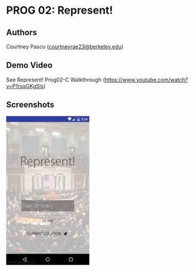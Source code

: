 # PROG 02: Represent!

## Authors

Courtney Pasco ([courtneyrae23@berkeley.edu](mailto:courtneyrae23@berkeley.edu))

## Demo Video

See Represent! Prog02-C Walkthrough (https://www.youtube.com/watch?v=P1rsqGKgSIs)

## Screenshots

<img src="screenshots/screenshot-rep.png" height="400" alt="Screenshot"/>

